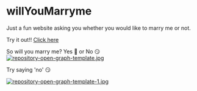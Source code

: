 # willYouMarryme
Just a fun website asking you whether you would like to marry me or not.

Try it out!! [Click here](https://d4niel44.github.io/countdown/)

So will you marry me? Yes 🥹 or No 😏 
[![repository-open-graph-template.jpg](https://i.postimg.cc/X74JVs3G/repository-open-graph-template.jpg)](https://postimg.cc/HjvHz4rd)

Try saying 'no' 😏 

[![repository-open-graph-template-1.jpg](https://i.postimg.cc/nVvrby8f/repository-open-graph-template-1.jpg)](https://postimg.cc/Btn42wQm)

